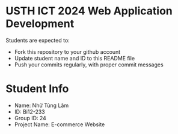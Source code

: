 USTH ICT 2024 Web Application Development
=====================================================

Students are expected to:

* Fork this repository to your github account
* Update student name and ID to this README file
* Push your commits regularly, with proper commit messages

Student Info
=======================

* Name: Nhữ Tùng Lâm
* ID: Bi12-233
* Group ID: 24
* Project Name: E-commerce Website
